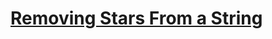# [Removing Stars From a String](https://leetcode.com/problems/removing-stars-from-a-string/description)
